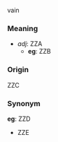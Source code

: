 vain
### Meaning
+ _adj_: ZZA
    + __eg__: ZZB

### Origin

ZZC

### Synonym

__eg__: ZZD

+ ZZE


